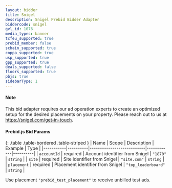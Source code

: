 ```yaml
---
layout: bidder
title: Snigel
description: Snigel Prebid Bidder Adapter
biddercode: snigel
gvl_id: 1076
media_types: banner
tcfeu_supported: true
prebid_member: false
schain_supported: true
coppa_supported: true
usp_supported: true
gpp_supported: true
deals_supported: false
floors_supported: true
pbjs: true
sidebarType: 1
---
```


#### Note

This bid adapter requires our ad operation experts to create an optimized setup for the desired placements on your property.
Please reach out to us at <https://snigel.com/get-in-touch>.

#### Prebid.js Bid Params

{: .table .table-bordered .table-striped }
| Name      | Scope    | Description               | Example    | Type     |
|-----------|----------|---------------------------|------------|----------|
| `accountId`    | required | Account identifier from Snigel   | `"1870"`            | `string` |
| `site`         | required | Site identifier from Snigel      | `"site.com"`        | `string` |
| `placement`    | required | Placement identifier from Snigel | `"top_leaderboard"` | `string` |

Use placement `"prebid_test_placement"` to receive unbilled test ads.
